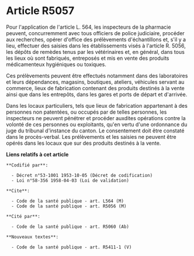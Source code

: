 # Article R5057

Pour l'application de l'article L. 564, les inspecteurs de la pharmacie peuvent, concurremment avec tous officiers de police
judiciaire, procéder aux recherches, opérer d'office des prélèvements d'échantillons et, s'il y a lieu, effectuer des saisies
dans les établissements visés à l'article R. 5056, les dépôts de remèdes tenus par les vétérinaires et, en général, dans tous
les lieux où sont fabriqués, entreposés et mis en vente des produits médicamenteux hygiéniques ou toxiques.

Ces prélèvements peuvent être effectués notamment dans des laboratoires et leurs dépendances, magasins, boutiques, ateliers,
véhicules servant au commerce, lieux de fabrication contenant des produits destinés à la vente ainsi que dans les entrepôts,
dans les gares et ports de départ et d'arrivée.

Dans les locaux particuliers, tels que lieux de fabrication appartenant à des personnes non patentées, ou occupés par de
telles personnes, les inspecteurs ne peuvent pénétrer et procéder auxdites opérations contre la volonté de ces personnes ou
exploitants, qu'en vertu d'une ordonnance du juge du tribunal d'instance du canton. Le consentement doit être constaté dans
le procès-verbal. Les prélèvements et les saisies ne peuvent être opérés dans les locaux que sur des produits destinés à la
vente.

**Liens relatifs à cet article**

	**Codifié par**:

	  - Décret n°53-1001 1953-10-05 (Décret de codification)
	  - Loi n°58-356 1958-04-03 (Loi de validation)

	**Cite**:

	  - Code de la santé publique - art. L564 (M)
	  - Code de la santé publique - art. R5056 (M)

	**Cité par**:

	  - Code de la santé publique - art. R5060 (Ab)

	**Nouveaux textes**:

	  - Code de la santé publique - art. R5411-1 (V)
